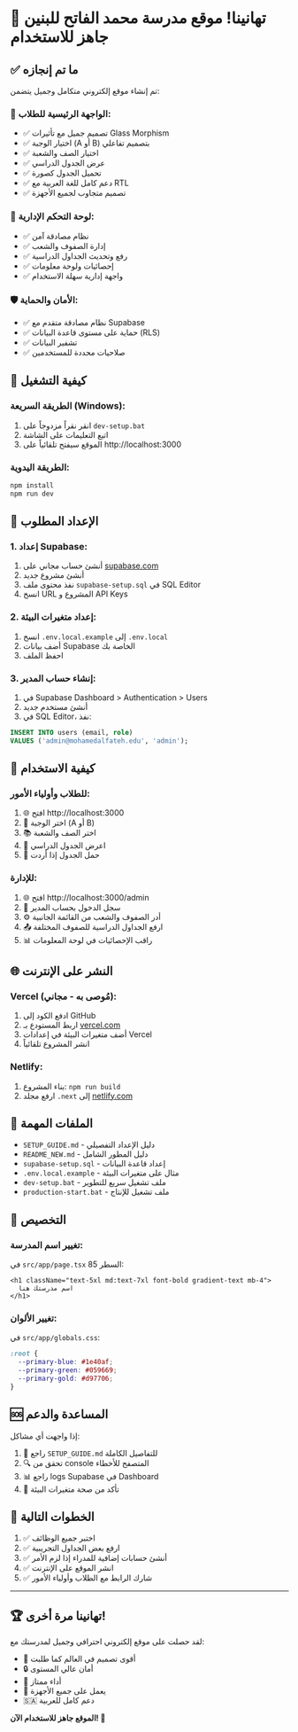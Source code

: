 # 🎉 تهانينا! موقع مدرسة محمد الفاتح للبنين جاهز للاستخدام

## ✅ ما تم إنجازه

تم إنشاء موقع إلكتروني متكامل وجميل يتضمن:

### 🌟 الواجهة الرئيسية للطلاب:
- ✅ تصميم جميل مع تأثيرات Glass Morphism
- ✅ اختيار الوجبة (A أو B) بتصميم تفاعلي
- ✅ اختيار الصف والشعبة
- ✅ عرض الجدول الدراسي
- ✅ تحميل الجدول كصورة
- ✅ دعم كامل للغة العربية مع RTL
- ✅ تصميم متجاوب لجميع الأجهزة

### 🔐 لوحة التحكم الإدارية:
- ✅ نظام مصادقة آمن
- ✅ إدارة الصفوف والشعب
- ✅ رفع وتحديث الجداول الدراسية
- ✅ إحصائيات ولوحة معلومات
- ✅ واجهة إدارية سهلة الاستخدام

### 🛡️ الأمان والحماية:
- ✅ نظام مصادقة متقدم مع Supabase
- ✅ حماية على مستوى قاعدة البيانات (RLS)
- ✅ تشفير البيانات
- ✅ صلاحيات محددة للمستخدمين

## 🚀 كيفية التشغيل

### الطريقة السريعة (Windows):
1. انقر نقراً مزدوجاً على `dev-setup.bat`
2. اتبع التعليمات على الشاشة
3. الموقع سيفتح تلقائياً على http://localhost:3000

### الطريقة اليدوية:
```bash
npm install
npm run dev
```

## 🔧 الإعداد المطلوب

### 1. إعداد Supabase:
1. أنشئ حساب مجاني على [supabase.com](https://supabase.com)
2. أنشئ مشروع جديد
3. نفذ محتوى ملف `supabase-setup.sql` في SQL Editor
4. انسخ URL المشروع و API Keys

### 2. إعداد متغيرات البيئة:
1. انسخ `.env.local.example` إلى `.env.local`
2. أضف بيانات Supabase الخاصة بك
3. احفظ الملف

### 3. إنشاء حساب المدير:
1. في Supabase Dashboard > Authentication > Users
2. أنشئ مستخدم جديد
3. في SQL Editor، نفذ:
```sql
INSERT INTO users (email, role) 
VALUES ('admin@mohamedalfateh.edu', 'admin');
```

## 📱 كيفية الاستخدام

### للطلاب وأولياء الأمور:
1. 🌐 افتح http://localhost:3000
2. 🎯 اختر الوجبة (A أو B)
3. 📚 اختر الصف والشعبة
4. 👀 اعرض الجدول الدراسي
5. 💾 حمل الجدول إذا أردت

### للإدارة:
1. 🌐 افتح http://localhost:3000/admin
2. 🔐 سجل الدخول بحساب المدير
3. ⚙️ أدر الصفوف والشعب من القائمة الجانبية
4. 📤 ارفع الجداول الدراسية للصفوف المختلفة
5. 📊 راقب الإحصائيات في لوحة المعلومات

## 🌐 النشر على الإنترنت

### Vercel (مُوصى به - مجاني):
1. ادفع الكود إلى GitHub
2. اربط المستودع بـ [vercel.com](https://vercel.com)
3. أضف متغيرات البيئة في إعدادات Vercel
4. انشر المشروع تلقائياً

### Netlify:
1. بناء المشروع: `npm run build`
2. ارفع مجلد `.next` إلى [netlify.com](https://netlify.com)

## 📁 الملفات المهمة

- `SETUP_GUIDE.md` - دليل الإعداد التفصيلي
- `README_NEW.md` - دليل المطور الشامل
- `supabase-setup.sql` - إعداد قاعدة البيانات
- `.env.local.example` - مثال على متغيرات البيئة
- `dev-setup.bat` - ملف تشغيل سريع للتطوير
- `production-start.bat` - ملف تشغيل للإنتاج

## 🎨 التخصيص

### تغيير اسم المدرسة:
في `src/app/page.tsx` السطر 85:
```tsx
<h1 className="text-5xl md:text-7xl font-bold gradient-text mb-4">
  اسم مدرستك هنا
</h1>
```

### تغيير الألوان:
في `src/app/globals.css`:
```css
:root {
  --primary-blue: #1e40af;
  --primary-green: #059669;
  --primary-gold: #d97706;
}
```

## 🆘 المساعدة والدعم

إذا واجهت أي مشاكل:
1. 📖 راجع `SETUP_GUIDE.md` للتفاصيل الكاملة
2. 🔍 تحقق من console المتصفح للأخطاء
3. 📊 راجع logs Supabase في Dashboard
4. 🔄 تأكد من صحة متغيرات البيئة

## 🎯 الخطوات التالية

1. ✅ اختبر جميع الوظائف
2. ✅ ارفع بعض الجداول التجريبية
3. ✅ أنشئ حسابات إضافية للمدراء إذا لزم الأمر
4. ✅ انشر الموقع على الإنترنت
5. ✅ شارك الرابط مع الطلاب وأولياء الأمور

---

## 🏆 تهانينا مرة أخرى!

لقد حصلت على موقع إلكتروني احترافي وجميل لمدرستك مع:
- 🎨 أقوى تصميم في العالم كما طلبت
- 🔒 أمان عالي المستوى
- 🚀 أداء ممتاز
- 📱 يعمل على جميع الأجهزة
- 🇸🇦 دعم كامل للعربية

**الموقع جاهز للاستخدام الآن! 🎉**
